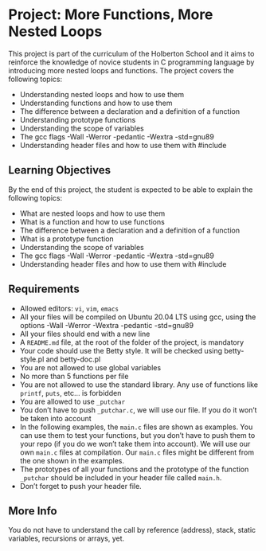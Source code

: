 <div class="markdown prose w-full break-words dark:prose-invert light">
    <h1>Project: More Functions, More Nested Loops</h1>
    <p>This project is part of the curriculum of the Holberton School and it aims to reinforce the knowledge of novice
        students in C programming language by introducing more nested loops and functions. The project covers the
        following topics:</p>
    <ul>
        <li>Understanding nested loops and how to use them</li>
        <li>Understanding functions and how to use them</li>
        <li>The difference between a declaration and a definition of a function</li>
        <li>Understanding prototype functions</li>
        <li>Understanding the scope of variables</li>
        <li>The gcc flags -Wall -Werror -pedantic -Wextra -std=gnu89</li>
        <li>Understanding header files and how to use them with #include</li>
    </ul>
    <h2>Learning Objectives</h2>
    <p>By the end of this project, the student is expected to be able to explain the following topics:</p>
    <ul>
        <li>What are nested loops and how to use them</li>
        <li>What is a function and how to use functions</li>
        <li>The difference between a declaration and a definition of a function</li>
        <li>What is a prototype function</li>
        <li>Understanding the scope of variables</li>
        <li>The gcc flags -Wall -Werror -pedantic -Wextra -std=gnu89</li>
        <li>Understanding header files and how to use them with #include</li>
    </ul>
    <h2>Requirements</h2>
    <ul>
        <li>Allowed editors: <code>vi</code>, <code>vim</code>, <code>emacs</code></li>
        <li>All your files will be compiled on Ubuntu 20.04 LTS using gcc, using the options -Wall -Werror -Wextra
            -pedantic -std=gnu89</li>
        <li>All your files should end with a new line</li>
        <li>A <code>README.md</code> file, at the root of the folder of the project, is mandatory</li>
        <li>Your code should use the Betty style. It will be checked using betty-style.pl and betty-doc.pl</li>
        <li>You are not allowed to use global variables</li>
        <li>No more than 5 functions per file</li>
        <li>You are not allowed to use the standard library. Any use of functions like <code>printf</code>,
            <code>puts</code>, etc… is forbidden
        </li>
        <li>You are allowed to use <code>_putchar</code></li>
        <li>You don’t have to push <code>_putchar.c</code>, we will use our file. If you do it won’t be taken into
            account</li>
        <li>In the following examples, the <code>main.c</code> files are shown as examples. You can use them to test
            your functions, but you don’t have to push them to your repo (if you do we won’t take them into account). We
            will use our own <code>main.c</code> files at compilation. Our <code>main.c</code> files might be different
            from the one shown in the examples.</li>
        <li>The prototypes of all your functions and the prototype of the function <code>_putchar</code> should be
            included in your header file called <code>main.h</code>.</li>
        <li>Don’t forget to push your header file.</li>
    </ul>
    <h2>More Info</h2>
    <p>You do not have to understand the call by reference (address), stack, static variables, recursions or arrays,
        yet.</p>
</div>
